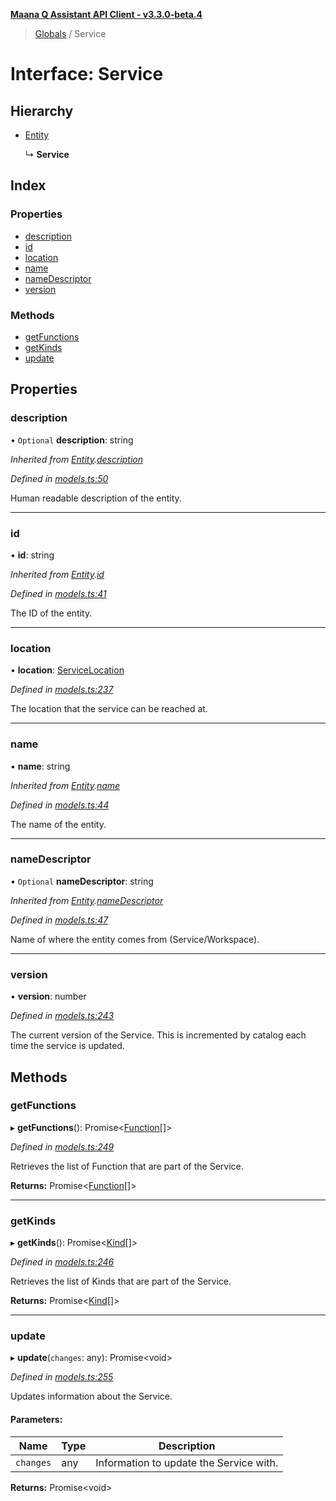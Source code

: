 **[Maana Q Assistant API Client - v3.3.0-beta.4](../README.md)**

> [Globals](../globals.md) / Service

# Interface: Service

## Hierarchy

* [Entity](entity.md)

  ↳ **Service**

## Index

### Properties

* [description](service.md#description)
* [id](service.md#id)
* [location](service.md#location)
* [name](service.md#name)
* [nameDescriptor](service.md#namedescriptor)
* [version](service.md#version)

### Methods

* [getFunctions](service.md#getfunctions)
* [getKinds](service.md#getkinds)
* [update](service.md#update)

## Properties

### description

• `Optional` **description**: string

*Inherited from [Entity](entity.md).[description](entity.md#description)*

*Defined in [models.ts:50](https://github.com/maana-io/q-assistant-client/blob/b0243f8/src/models.ts#L50)*

Human readable description of the entity.

___

### id

•  **id**: string

*Inherited from [Entity](entity.md).[id](entity.md#id)*

*Defined in [models.ts:41](https://github.com/maana-io/q-assistant-client/blob/b0243f8/src/models.ts#L41)*

The ID of the entity.

___

### location

•  **location**: [ServiceLocation](servicelocation.md)

*Defined in [models.ts:237](https://github.com/maana-io/q-assistant-client/blob/b0243f8/src/models.ts#L237)*

The location that the service can be reached at.

___

### name

•  **name**: string

*Inherited from [Entity](entity.md).[name](entity.md#name)*

*Defined in [models.ts:44](https://github.com/maana-io/q-assistant-client/blob/b0243f8/src/models.ts#L44)*

The name of the entity.

___

### nameDescriptor

• `Optional` **nameDescriptor**: string

*Inherited from [Entity](entity.md).[nameDescriptor](entity.md#namedescriptor)*

*Defined in [models.ts:47](https://github.com/maana-io/q-assistant-client/blob/b0243f8/src/models.ts#L47)*

Name of where the entity comes from (Service/Workspace).

___

### version

•  **version**: number

*Defined in [models.ts:243](https://github.com/maana-io/q-assistant-client/blob/b0243f8/src/models.ts#L243)*

The current version of the Service.  This is incremented by catalog each
time the service is updated.

## Methods

### getFunctions

▸ **getFunctions**(): Promise\<[Function](function.md)[]>

*Defined in [models.ts:249](https://github.com/maana-io/q-assistant-client/blob/b0243f8/src/models.ts#L249)*

Retrieves the list of Function that are part of the Service.

**Returns:** Promise\<[Function](function.md)[]>

___

### getKinds

▸ **getKinds**(): Promise\<[Kind](kind.md)[]>

*Defined in [models.ts:246](https://github.com/maana-io/q-assistant-client/blob/b0243f8/src/models.ts#L246)*

Retrieves the list of Kinds that are part of the Service.

**Returns:** Promise\<[Kind](kind.md)[]>

___

### update

▸ **update**(`changes`: any): Promise\<void>

*Defined in [models.ts:255](https://github.com/maana-io/q-assistant-client/blob/b0243f8/src/models.ts#L255)*

Updates information about the Service.

#### Parameters:

Name | Type | Description |
------ | ------ | ------ |
`changes` | any | Information to update the Service with.  |

**Returns:** Promise\<void>
